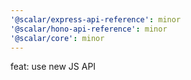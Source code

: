 ```yaml
---
'@scalar/express-api-reference': minor
'@scalar/hono-api-reference': minor
'@scalar/core': minor
---
```


feat: use new JS API
